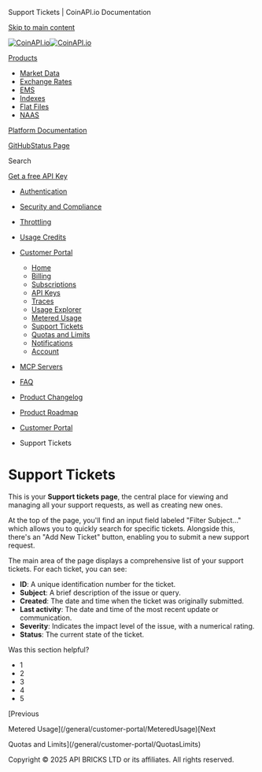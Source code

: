 Support Tickets | CoinAPI.io Documentation




[Skip to main content](#__docusaurus_skipToContent_fallback)

[![CoinAPI.io](/img/logo.svg)![CoinAPI.io](/img/logo.svg)](https://www.coinapi.io)

[Products](/general/customer-portal/SupportTickets)

* [Market Data](/market-data/)
* [Exchange Rates](/exchange-rates-api/)
* [EMS](/ems-api/)
* [Indexes](/indexes-api/)
* [Flat Files](/flat-files-api/)
* [NAAS](/naas-api/)

[Platform Documentation](/general/authentication)

[GitHub](https://github.com/api-bricks/api-bricks-sdk)[Status Page](https://status.coinapi.io)

Search

[Get a free API Key](https://console.coinapi.io/?link=/apikeys/create)

* [Authentication](/general/authentication)
* [Security and Compliance](/general/security)
* [Throttling](/general/throttling)
* [Usage Credits](/general/usage-credits)
* [Customer Portal](/general/customer-portal/)

  + [Home](/general/customer-portal/home)
  + [Billing](/general/customer-portal/billing)
  + [Subscriptions](/general/customer-portal/subscriptions)
  + [API Keys](/general/customer-portal/APIKeys)
  + [Traces](/general/customer-portal/Traces)
  + [Usage Explorer](/general/customer-portal/UsageExplorer)
  + [Metered Usage](/general/customer-portal/MeteredUsage)
  + [Support Tickets](/general/customer-portal/SupportTickets)
  + [Quotas and Limits](/general/customer-portal/QuotasLimits)
  + [Notifications](/general/customer-portal/Notifications)
  + [Account](/general/customer-portal/Account)
* [MCP Servers](/general/mcp-servers)
* [FAQ](/general/faq/)
* [Product Changelog](/general/changelog/)
* [Product Roadmap](/general/roadmap)

* [Customer Portal](/general/customer-portal/)
* Support Tickets

Support Tickets
===============

This is your **Support tickets page**, the central place for viewing and managing all your support requests, as well as creating new ones.

At the top of the page, you'll find an input field labeled "Filter Subject..." which allows you to quickly search for specific tickets. Alongside this, there's an "Add New Ticket" button, enabling you to submit a new support request.

The main area of the page displays a comprehensive list of your support tickets. For each ticket, you can see:

* **ID**: A unique identification number for the ticket.
* **Subject**: A brief description of the issue or query.
* **Created**: The date and time when the ticket was originally submitted.
* **Last activity**: The date and time of the most recent update or communication.
* **Severity**: Indicates the impact level of the issue, with a numerical rating.
* **Status**: The current state of the ticket.

Was this section helpful?

* 1
* 2
* 3
* 4
* 5

[Previous

Metered Usage](/general/customer-portal/MeteredUsage)[Next

Quotas and Limits](/general/customer-portal/QuotasLimits)

Copyright © 2025 API BRICKS LTD or its affiliates. All rights reserved.
